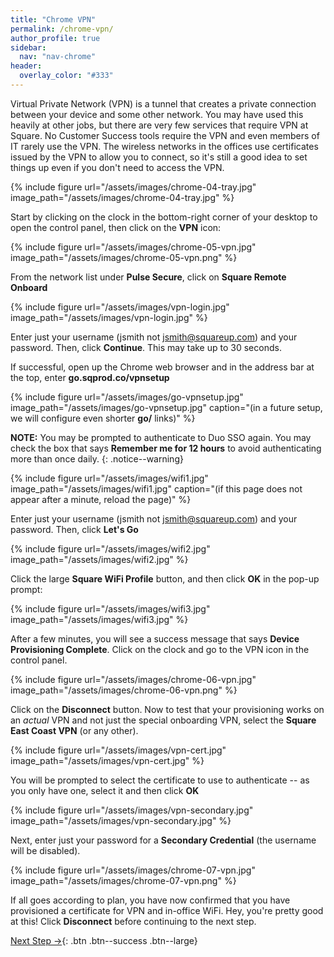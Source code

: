 ```yaml
---
title: "Chrome VPN"
permalink: /chrome-vpn/
author_profile: true
sidebar:
  nav: "nav-chrome"
header:
  overlay_color: "#333"
---
```


Virtual Private Network (VPN) is a tunnel that creates a private connection between your device and some other network. You may have used this heavily at other jobs, but there are very few services that require VPN at Square. No Customer Success tools require the VPN and even members of IT rarely use the VPN.  The wireless networks in the offices use certificates issued by the VPN to allow you to connect, so it's still a good idea to set things up even if you don't need to access the VPN.

{% include figure url="/assets/images/chrome-04-tray.jpg" image_path="/assets/images/chrome-04-tray.jpg" %}

Start by clicking on the clock in the bottom-right corner of your desktop to open the control panel, then click on the __VPN__ icon:

{% include figure url="/assets/images/chrome-05-vpn.jpg" image_path="/assets/images/chrome-05-vpn.png" %}

From the network list under __Pulse Secure__, click on __Square Remote Onboard__

{% include figure url="/assets/images/vpn-login.jpg" image_path="/assets/images/vpn-login.jpg" %}

Enter just your username (jsmith not jsmith@squareup.com) and your password. Then, click __Continue__. This may take up to 30 seconds.

If successful, open up the Chrome web browser and in the address bar at the top, enter __go.sqprod.co/vpnsetup__ 

{% include figure url="/assets/images/go-vpnsetup.jpg" image_path="/assets/images/go-vpnsetup.jpg" caption="(in a future setup, we will configure even shorter __go/__ links)" %}

__NOTE:__ You may be prompted to authenticate to Duo SSO again. You may check the box that says __Remember me for 12 hours__ to avoid authenticating more than once daily.
{: .notice--warning}

{% include figure url="/assets/images/wifi1.jpg" image_path="/assets/images/wifi1.jpg" caption="(if this page does not appear after a minute, reload the page)" %}

Enter just your username (jsmith not jsmith@squareup.com) and your password. Then, click __Let's Go__

{% include figure url="/assets/images/wifi2.jpg" image_path="/assets/images/wifi2.jpg" %}

Click the large __Square WiFi Profile__ button, and then click __OK__ in the pop-up prompt:

{% include figure url="/assets/images/wifi3.jpg" image_path="/assets/images/wifi3.jpg" %}

After a few minutes, you will see a success message that says __Device Provisioning Complete__. Click on the clock and go to the VPN icon in the control panel. 

{% include figure url="/assets/images/chrome-06-vpn.jpg" image_path="/assets/images/chrome-06-vpn.png" %}

Click on the __Disconnect__ button. Now to test that your provisioning works on an _actual_ VPN and not just the special onboarding VPN, select the __Square East Coast VPN__ (or any other).

{% include figure url="/assets/images/vpn-cert.jpg" image_path="/assets/images/vpn-cert.jpg" %}

You will be prompted to select the certificate to use to authenticate -- as you only have one, select it and then click __OK__

{% include figure url="/assets/images/vpn-secondary.jpg" image_path="/assets/images/vpn-secondary.jpg" %}

Next, enter just your password for a __Secondary Credential__ (the username will be disabled).

{% include figure url="/assets/images/chrome-07-vpn.jpg" image_path="/assets/images/chrome-07-vpn.png" %}

If all goes according to plan, you have now confirmed that you have provisioned a certificate for VPN and in-office WiFi. Hey, you're pretty good at this! Click __Disconnect__ before continuing to the next step.

[Next Step &rarr;](/chrome-yubikey/){: .btn .btn--success .btn--large}
